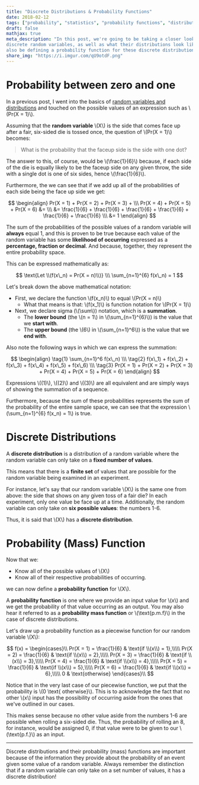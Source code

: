 ```yaml
---
title: "Discrete Distributions & Probability Functions"
date: 2018-02-12
tags: ["probability", "statistics", "probability functions", "distributions"]
draft: false
mathjax: true
meta_description: "In this post, we're going to be taking a closer look at
discrete random variables, as well as what their distributions look like. We'll
also be defining a probability function for these discrete distributions."
share_img: "https://i.imgur.com/qU9otdF.png"
---
```


# Probability between zero and one
In a previous post, I went into the basics of
[random variables and distributions](/posts/random-vars-discrete-dist/) and
touched on the possible values of an expression such as \\(Pr(X = 1)\\).

Assuming that the __random variable__ \\(X\\) is the side that comes face up
after a fair, six-sided die is tossed once, the question of \\(Pr(X = 1)\\)
becomes:

> What is the probability that the faceup side is the side with one dot?

The answer to this, of course, would be \\(\frac{1}{6}\\) because, if each side
of the die is equally likely to be the faceup side on any given throw, the side
with a single dot is one of six sides, hence \\(\frac{1}{6}\\).

Furthermore, the we can see that if we add up all of the probabilities of each
side being the face up side we get:

$$
\begin{align}
Pr(X = 1) + Pr(X = 2) + Pr(X = 3) +
\\\ Pr(X = 4) + Pr(X = 5) + Pr(X = 6) &=
\\\ &= \frac{1}{6} + \frac{1}{6} + \frac{1}{6} + \frac{1}{6} + \frac{1}{6} + \frac{1}{6}
\\\ &= 1
\end{align}
$$

The sum of the probabilities of the possible values of a random variable will
__always__ equal 1, and this is proven to be true because each value of the
random variable has some __likelihood of occurring__ expressed as a __percentage,
fraction or decimal__. And because, together, they represent the entire probability
space.

This can be expressed mathematically as:

$$
\text{Let \\(f(x\_n) = Pr(X = n)\\)}
\\\ \sum_{n=1}^{6} f(x\_n) = 1
$$

Let's break down the above mathematical notation:

* First, we declare the function \\(f(x\_n)\\) to equal \\(Pr(X = n)\\)
  * What that means is that: \\(f(x\_1)\\) is function notation for \\(Pr(X = 1)\\)
* Next, we declare sigma (\\(\sum\\)) notation, which is a __summation__.
  * The __lower bound__ (the \\(n = 1\\) in \\(\sum_{n=1}^{6}\\)) is the value
  that we __start with__.
  * The __upper bound__ (the \\(6\\) in \\(\sum_{n=1}^6\\)) is the value that we
  __end with__.

Also note the following ways in which we can express the summation:

$$
\begin{align}
  \tag{1} \sum_{n=1}^6 f(x\_n)
  \\\ \tag{2} f(x\_1) + f(x\_2) + f(x\_3) + f(x\_4) + f(x\_5) + f(x\_6)
  \\\ \tag{3} Pr(X = 1) + Pr(X = 2) + Pr(X = 3) + Pr(X = 4) + Pr(X = 5) + Pr(X = 6)
\end{align}
$$

Expressions \\((1)\\), \\((2)\\) and \\((3)\\) are all equivalent and are simply
ways of showing the summation of a sequence.

Furthermore, because the sum of these probabilities represents the sum of the
probability of the entire sample space, we can see that the expression
\\(\sum_{n=1}^{6} f(x\_n) = 1\\) is true.

# Discrete Distributions
A __discrete distribution__ is a distribution of a random variable where the
random variable can only take on a __fixed number of values__.

This means that there is a __finite set__ of values that are possible for the
random variable being examined in an experiment.

For instance, let's say that our random variable \\(X\\) is the same one from
above: the side that shows on any given toss of a fair die? In each experiment,
only one value be face up at a time. Additionally, the random variable
can only take on __six possible values__: the numbers 1-6.

Thus, it is said that \\(X\\) has a __discrete distribution__.

# Probability (Mass) Function

Now that we:

* Know all of the possible values of \\(X\\)
* Know all of their respective probabilities of occurring.

we can now define a __probability function__ for \\(X\\).

A __probability function__ is one where we provide an input value for \\(x\\)
and we get the probability of that value occurring as an output. You may also
hear it referred to as a __probability mass function__ or \\(\text{p.m.f}\\) in
the case of discrete distributions.

Let's draw up a probability function as a piecewise function for our random
variable \\(X\\):

$$
f(x) =
\begin{cases}\\
Pr(X = 1) = \frac{1}{6} & \text{if \\(x\\) = 1},\\\\\
Pr(X = 2) = \frac{1}{6} & \text{if \\(x\\) = 2},\\\\\
Pr(X = 3) = \frac{1}{6} & \text{if \\(x\\) = 3},\\\\\
Pr(X = 4) = \frac{1}{6} & \text{if \\(x\\) = 4},\\\\\
Pr(X = 5) = \frac{1}{6} & \text{if \\(x\\) = 5},\\\\\
Pr(X = 6) = \frac{1}{6} & \text{if \\(x\\) = 6},\\\\\
0 & \text{otherwise}
\end{cases}\\
$$

Notice that in the very last case of our piecewise function, we put that the
probability is \\(0 \text{ otherwise}\\). This is to acknowledge the fact that
no other \\(x\\) input has the possibility of occurring aside from the ones
that we've outlined in our cases.

This makes sense because no other value aside from the numbers 1-6 are possible
when rolling a six-sided die. Thus, the probability of rolling an 8, for instance,
would be assigned 0, if that value were to be given to our \\(\text{p.f.}\\)
as an input.

---

Discrete distributions and their probability (mass) functions are important because
of the information they provide about the probability of an event given some value
of a random variable. Always remember the distinction that if a random variable
can only take on a set number of values, it has a discrete distribution!

